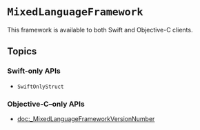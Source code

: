 # ``MixedLanguageFramework``

This framework is available to both Swift and Objective-C clients.

## Topics

### Swift-only APIs

- ``SwiftOnlyStruct``

### Objective-C–only APIs

- <doc:_MixedLanguageFrameworkVersionNumber>
